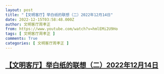 ```yaml
---
layout: post
title: "【文明客厅】举白纸的联想（二）2022年12月14日"
date: 2022-12-15T03:58:48.000Z
author: 文明客厅周孝正
from: https://www.youtube.com/watch?v=hmlEMi2U9Ho
tags: [ 文明客厅周孝正 ]
comments: True
categories: [ 文明客厅周孝正 ]
---
```

<!--1671076728000-->
[【文明客厅】举白纸的联想（二）2022年12月14日](https://www.youtube.com/watch?v=hmlEMi2U9Ho)
------

<div>

</div>
